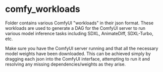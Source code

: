 # comfy_workloads

Folder contains various ComfyUI "workloads" in their json format. These workloads are used to generate a DAG for the ComfyUI server to run various model inference tasks including SDXL, AnimateDiff, SDXL-Turbo, etc. 

Make sure you have the ComfyUI server running and that all the necessary model weights have been downloaded. This can be achieved simply by dragging each json into the ComfyUI interface, attempting to run it and resolving any missing dependencies/weights as they arise.